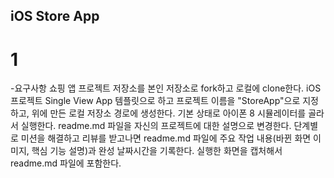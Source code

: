 ## iOS Store App

# 1

-요구사항
쇼핑 앱 프로젝트 저장소를 본인 저장소로 fork하고 로컬에 clone한다.
iOS 프로젝트 Single View App 템플릿으로 하고 프로젝트 이름을 "StoreApp"으로 지정하고, 위에 만든 로컬 저장소 경로에 생성한다.
기본 상태로 아이폰 8 시뮬레이터를 골라서 실행한다.
readme.md 파일을 자신의 프로젝트에 대한 설명으로 변경한다.
단계별로 미션을 해결하고 리뷰를 받고나면 readme.md 파일에 주요 작업 내용(바뀐 화면 이미지, 핵심 기능 설명)과 완성 날짜시간을 기록한다.
실행한 화면을 캡처해서 readme.md 파일에 포함한다.
